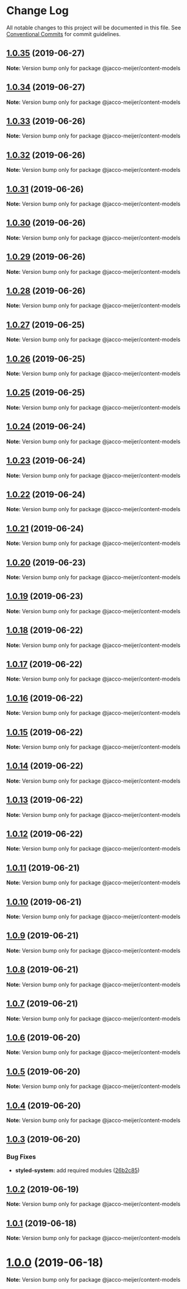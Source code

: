 # Change Log

All notable changes to this project will be documented in this file.
See [Conventional Commits](https://conventionalcommits.org) for commit guidelines.

## [1.0.35](https://github.com/jaccomeijer/wheelroom/compare/@jacco-meijer/content-models@1.0.34...@jacco-meijer/content-models@1.0.35) (2019-06-27)

**Note:** Version bump only for package @jacco-meijer/content-models





## [1.0.34](https://github.com/jaccomeijer/wheelroom/compare/@jacco-meijer/content-models@1.0.33...@jacco-meijer/content-models@1.0.34) (2019-06-27)

**Note:** Version bump only for package @jacco-meijer/content-models





## [1.0.33](https://github.com/jaccomeijer/wheelroom/compare/@jacco-meijer/content-models@1.0.32...@jacco-meijer/content-models@1.0.33) (2019-06-26)

**Note:** Version bump only for package @jacco-meijer/content-models





## [1.0.32](https://github.com/jaccomeijer/wheelroom/compare/@jacco-meijer/content-models@1.0.31...@jacco-meijer/content-models@1.0.32) (2019-06-26)

**Note:** Version bump only for package @jacco-meijer/content-models





## [1.0.31](https://github.com/jaccomeijer/wheelroom/compare/@jacco-meijer/content-models@1.0.30...@jacco-meijer/content-models@1.0.31) (2019-06-26)

**Note:** Version bump only for package @jacco-meijer/content-models





## [1.0.30](https://github.com/jaccomeijer/wheelroom/compare/@jacco-meijer/content-models@1.0.29...@jacco-meijer/content-models@1.0.30) (2019-06-26)

**Note:** Version bump only for package @jacco-meijer/content-models





## [1.0.29](https://github.com/jaccomeijer/wheelroom/compare/@jacco-meijer/content-models@1.0.28...@jacco-meijer/content-models@1.0.29) (2019-06-26)

**Note:** Version bump only for package @jacco-meijer/content-models





## [1.0.28](https://github.com/jaccomeijer/wheelroom/compare/@jacco-meijer/content-models@1.0.27...@jacco-meijer/content-models@1.0.28) (2019-06-26)

**Note:** Version bump only for package @jacco-meijer/content-models





## [1.0.27](https://github.com/jaccomeijer/wheelroom/compare/@jacco-meijer/content-models@1.0.26...@jacco-meijer/content-models@1.0.27) (2019-06-25)

**Note:** Version bump only for package @jacco-meijer/content-models





## [1.0.26](https://github.com/jaccomeijer/wheelroom/compare/@jacco-meijer/content-models@1.0.25...@jacco-meijer/content-models@1.0.26) (2019-06-25)

**Note:** Version bump only for package @jacco-meijer/content-models





## [1.0.25](https://github.com/jaccomeijer/wheelroom/compare/@jacco-meijer/content-models@1.0.24...@jacco-meijer/content-models@1.0.25) (2019-06-25)

**Note:** Version bump only for package @jacco-meijer/content-models





## [1.0.24](https://github.com/jaccomeijer/wheelroom/compare/@jacco-meijer/content-models@1.0.23...@jacco-meijer/content-models@1.0.24) (2019-06-24)

**Note:** Version bump only for package @jacco-meijer/content-models





## [1.0.23](https://github.com/jaccomeijer/wheelroom/compare/@jacco-meijer/content-models@1.0.22...@jacco-meijer/content-models@1.0.23) (2019-06-24)

**Note:** Version bump only for package @jacco-meijer/content-models





## [1.0.22](https://github.com/jaccomeijer/wheelroom/compare/@jacco-meijer/content-models@1.0.21...@jacco-meijer/content-models@1.0.22) (2019-06-24)

**Note:** Version bump only for package @jacco-meijer/content-models





## [1.0.21](https://github.com/jaccomeijer/wheelroom/compare/@jacco-meijer/content-models@1.0.20...@jacco-meijer/content-models@1.0.21) (2019-06-24)

**Note:** Version bump only for package @jacco-meijer/content-models





## [1.0.20](https://github.com/jaccomeijer/wheelroom/compare/@jacco-meijer/content-models@1.0.19...@jacco-meijer/content-models@1.0.20) (2019-06-23)

**Note:** Version bump only for package @jacco-meijer/content-models





## [1.0.19](https://github.com/jaccomeijer/wheelroom/compare/@jacco-meijer/content-models@1.0.18...@jacco-meijer/content-models@1.0.19) (2019-06-23)

**Note:** Version bump only for package @jacco-meijer/content-models





## [1.0.18](https://github.com/jaccomeijer/wheelroom/compare/@jacco-meijer/content-models@1.0.17...@jacco-meijer/content-models@1.0.18) (2019-06-22)

**Note:** Version bump only for package @jacco-meijer/content-models





## [1.0.17](https://github.com/jaccomeijer/wheelroom/compare/@jacco-meijer/content-models@1.0.16...@jacco-meijer/content-models@1.0.17) (2019-06-22)

**Note:** Version bump only for package @jacco-meijer/content-models





## [1.0.16](https://github.com/jaccomeijer/wheelroom/compare/@jacco-meijer/content-models@1.0.15...@jacco-meijer/content-models@1.0.16) (2019-06-22)

**Note:** Version bump only for package @jacco-meijer/content-models





## [1.0.15](https://github.com/jaccomeijer/wheelroom/compare/@jacco-meijer/content-models@1.0.14...@jacco-meijer/content-models@1.0.15) (2019-06-22)

**Note:** Version bump only for package @jacco-meijer/content-models





## [1.0.14](https://github.com/jaccomeijer/wheelroom/compare/@jacco-meijer/content-models@1.0.13...@jacco-meijer/content-models@1.0.14) (2019-06-22)

**Note:** Version bump only for package @jacco-meijer/content-models





## [1.0.13](https://github.com/jaccomeijer/wheelroom/compare/@jacco-meijer/content-models@1.0.12...@jacco-meijer/content-models@1.0.13) (2019-06-22)

**Note:** Version bump only for package @jacco-meijer/content-models





## [1.0.12](https://github.com/jaccomeijer/wheelroom/compare/@jacco-meijer/content-models@1.0.11...@jacco-meijer/content-models@1.0.12) (2019-06-22)

**Note:** Version bump only for package @jacco-meijer/content-models





## [1.0.11](https://github.com/jaccomeijer/wheelroom/compare/@jacco-meijer/content-models@1.0.10...@jacco-meijer/content-models@1.0.11) (2019-06-21)

**Note:** Version bump only for package @jacco-meijer/content-models





## [1.0.10](https://github.com/jaccomeijer/wheelroom/compare/@jacco-meijer/content-models@1.0.9...@jacco-meijer/content-models@1.0.10) (2019-06-21)

**Note:** Version bump only for package @jacco-meijer/content-models





## [1.0.9](https://github.com/jaccomeijer/wheelroom/compare/@jacco-meijer/content-models@1.0.8...@jacco-meijer/content-models@1.0.9) (2019-06-21)

**Note:** Version bump only for package @jacco-meijer/content-models





## [1.0.8](https://github.com/jaccomeijer/wheelroom/compare/@jacco-meijer/content-models@1.0.7...@jacco-meijer/content-models@1.0.8) (2019-06-21)

**Note:** Version bump only for package @jacco-meijer/content-models





## [1.0.7](https://github.com/jaccomeijer/wheelroom/compare/@jacco-meijer/content-models@1.0.6...@jacco-meijer/content-models@1.0.7) (2019-06-21)

**Note:** Version bump only for package @jacco-meijer/content-models





## [1.0.6](https://github.com/jaccomeijer/wheelroom/compare/@jacco-meijer/content-models@1.0.5...@jacco-meijer/content-models@1.0.6) (2019-06-20)

**Note:** Version bump only for package @jacco-meijer/content-models





## [1.0.5](https://github.com/jaccomeijer/wheelroom/compare/@jacco-meijer/content-models@1.0.4...@jacco-meijer/content-models@1.0.5) (2019-06-20)

**Note:** Version bump only for package @jacco-meijer/content-models





## [1.0.4](https://github.com/jaccomeijer/wheelroom/compare/@jacco-meijer/content-models@1.0.3...@jacco-meijer/content-models@1.0.4) (2019-06-20)

**Note:** Version bump only for package @jacco-meijer/content-models





## [1.0.3](https://github.com/jaccomeijer/wheelroom/compare/@jacco-meijer/content-models@1.0.2...@jacco-meijer/content-models@1.0.3) (2019-06-20)


### Bug Fixes

* **styled-system:** add required modules ([26b2c85](https://github.com/jaccomeijer/wheelroom/commit/26b2c85))





## [1.0.2](https://github.com/jaccomeijer/wheelroom/compare/@jacco-meijer/content-models@1.0.1...@jacco-meijer/content-models@1.0.2) (2019-06-19)

**Note:** Version bump only for package @jacco-meijer/content-models





## [1.0.1](https://github.com/jaccomeijer/wheelroom/compare/@jacco-meijer/content-models@1.0.0...@jacco-meijer/content-models@1.0.1) (2019-06-18)

**Note:** Version bump only for package @jacco-meijer/content-models





# [1.0.0](https://github.com/jaccomeijer/wheelroom/compare/@jacco-meijer/content-models@0.1.3...@jacco-meijer/content-models@1.0.0) (2019-06-18)

**Note:** Version bump only for package @jacco-meijer/content-models

